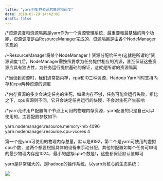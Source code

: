 ```yaml
---
title: "yarn对集群资源的管理和调度"
date: 2018-05-29 14:42:08
draft: false
---
```

/*资源调度和资源隔离是yarn作为一个资源管理系统，最重要和最基础的两个功能，资源调度是由ResourceManager完成的，资源隔离是由各个NodeManager实现的

/*ResourceManager将某个NodeManager上资源分配给任务(这就是所谓的"资源调度")后，NodeManager需按照要求为任务提供相应的资源，甚至保证这些资源应具有独占性，为任务运行提供基础的保证，这就是所谓的资源隔离

/*当谈到资源时，我们通常指内存，cpu和IO三种资源，Hadoop Yarn同时支持内存和cpu两种资源的调度

/*内存资源的多少会决定任务的生死，如果内存不够，任务可能会运行失败，相比之下，cpu资源则不同，它只会决定任务运行的快慢，不会对生死产生影响

/*yarn允许用户配置每个节点上可用的物理内存资源，yarn配置的只是自己可以使用的，主要配置参数如下:

<property>
<name>yarn.nodemanager.resource.memory-mb</name>
<value>4096</value>
</property>
<property>
<name>yarn.nodemanager.resource.cpu-vcores</name>
<value>4</value>

</property>

第一个是yarn可使用的物理内存总量，默认是8192，第二个是yarn可使用的虚拟cpu个数，这两个都要根据具体的设备来手动分配，其他的配置如每个任务可申请的最少物理内存是1024，最小的虚拟cpu个数是1，这些都保证默认值即可

yarn是非常强大的，是hadoop的操作系统，以yarn为核心的生态系统：

![](https://img-blog.csdn.net/20180529144048274)
